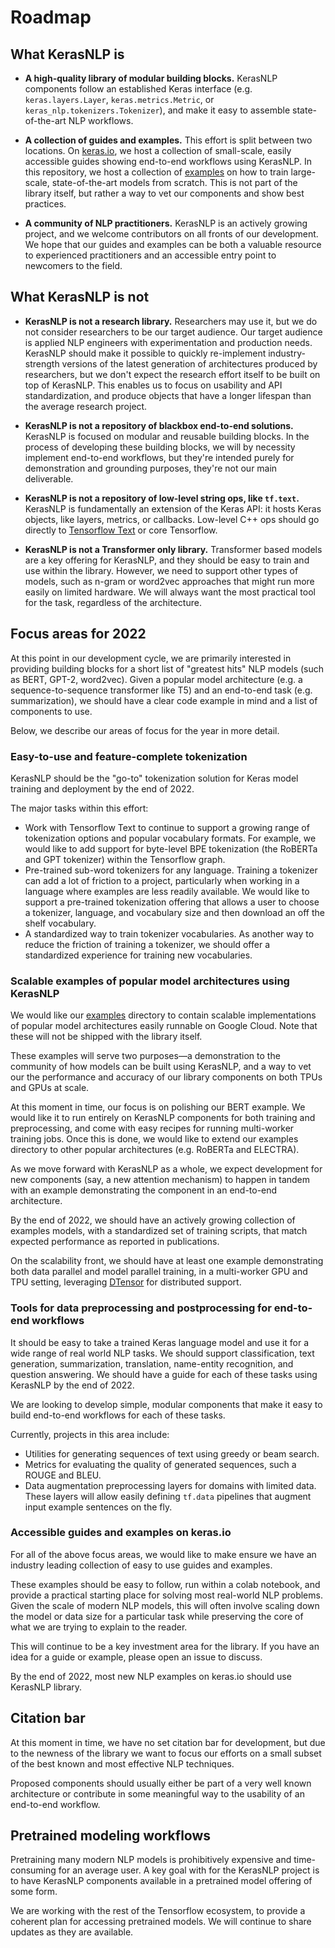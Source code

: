 # Roadmap

## What KerasNLP is

- **A high-quality library of modular building blocks.** KerasNLP components
  follow an established Keras interface (e.g. `keras.layers.Layer`,
  `keras.metrics.Metric`, or `keras_nlp.tokenizers.Tokenizer`), and make it easy
  to assemble state-of-the-art NLP workflows.

- **A collection of guides and examples.** This effort is split between two
  locations. On [keras.io](keras.io/keras_nlp), we host a collection of
  small-scale, easily accessible guides showing end-to-end workflows using
  KerasNLP. In this repository, we host a collection of
  [examples](https://github.com/keras-team/keras-nlp/tree/master/examples) on
  how to train large-scale, state-of-the-art models from scratch. This is not
  part of the library itself, but rather a way to vet our components and show
  best practices.

- **A community of NLP practitioners.** KerasNLP is an actively growing project,
  and we welcome contributors on all fronts of our development. We hope that our
  guides and examples can be both a valuable resource to experienced
  practitioners and an accessible entry point to newcomers to the field.

## What KerasNLP is not

- **KerasNLP is not a research library.** Researchers may use it, but we do not
  consider researchers to be our target audience. Our target audience is
  applied NLP engineers with experimentation and production needs. KerasNLP
  should make it possible to quickly re-implement industry-strength versions of
  the latest generation of architectures produced by researchers, but we don't
  expect the research effort itself to be built on top of KerasNLP. This enables
  us to focus on usability and API standardization, and produce objects that
  have a longer lifespan than the average research project.

- **KerasNLP is not a repository of blackbox end-to-end solutions.**
  KerasNLP is focused on modular and reusable building blocks. In the process
  of developing these building blocks, we will by necessity implement
  end-to-end workflows, but they're intended purely for demonstration and
  grounding purposes, they're not our main deliverable.

- **KerasNLP is not a repository of low-level string ops, like `tf.text`.**
  KerasNLP is fundamentally an extension of the Keras API: it hosts Keras
  objects, like layers, metrics, or callbacks. Low-level C++ ops should go
  directly to [Tensorflow Text](https://www.tensorflow.org/text) or
  core Tensorflow.

- **KerasNLP is not a Transformer only library.**
  Transformer based models are a key offering for KerasNLP, and they should be
  easy to train and use within the library. However, we need to support other
  types of models, such as n-gram or word2vec approaches that might run more
  easily on limited hardware. We will always want the most practical tool for
  the task, regardless of the architecture.

## Focus areas for 2022

At this point in our development cycle, we are primarily interested in providing
building blocks for a short list of "greatest hits" NLP models (such as BERT,
GPT-2, word2vec). Given a popular model architecture (e.g. a
sequence-to-sequence transformer like T5) and an end-to-end task (e.g.
summarization), we should have a clear code example in mind and a list of
components to use.

Below, we describe our areas of focus for the year in more detail.

### Easy-to-use and feature-complete tokenization

KerasNLP should be the "go-to" tokenization solution for Keras model training
and deployment by the end of 2022.

The major tasks within this effort:

- Work with Tensorflow Text to continue to support a growing range of
  tokenization options and popular vocabulary formats. For example, we would
  like to add support for byte-level BPE tokenization (the RoBERTa and GPT
  tokenizer) within the Tensorflow graph.
- Pre-trained sub-word tokenizers for any language. Training a tokenizer can
  add a lot of friction to a project, particularly when working in a
  language where examples are less readily available. We would like to support
  a pre-trained tokenization offering that allows a user to choose a tokenizer,
  language, and vocabulary size and then download an off the shelf vocabulary.
- A standardized way to train tokenizer vocabularies. As another way to
  reduce the friction of training a tokenizer, we should offer a standardized
  experience for training new vocabularies.

### Scalable examples of popular model architectures using KerasNLP

We would like our
[examples](https://github.com/keras-team/keras-nlp/tree/master/examples)
directory to contain scalable implementations of popular model
architectures easily runnable on Google Cloud. Note that these will not be
shipped with the library itself.

These examples will serve two purposes—a demonstration to the community of how
models can be built using KerasNLP, and a way to vet our the performance and
accuracy of our library components on both TPUs and GPUs at scale.

At this moment in time, our focus is on polishing our BERT example. We would
like it to run entirely on KerasNLP components for both training and
preprocessing, and come with easy recipes for running multi-worker training
jobs. Once this is done, we would like to extend our examples directory to other
popular architectures (e.g. RoBERTa and ELECTRA).

As we move forward with KerasNLP as a whole, we expect development for new
components (say, a new attention mechanism) to happen in tandem with an
example demonstrating the component in an end-to-end architecture.

By the end of 2022, we should have an actively growing collection of examples
models, with a standardized set of training scripts, that match expected
performance as reported in publications.

On the scalability front, we should have at least one example demonstrating both
data parallel and model parallel training, in a multi-worker GPU and TPU
setting, leveraging
[DTensor](https://www.tensorflow.org/guide/dtensor_overview) for distributed
support.

### Tools for data preprocessing and postprocessing for end-to-end workflows

It should be easy to take a trained Keras language model and use it for a wide
range of real world NLP tasks. We should support classification, text
generation, summarization, translation, name-entity recognition, and question
answering. We should have a guide for each of these tasks using KerasNLP by
the end of 2022.

We are looking to develop simple, modular components that make it easy to build
end-to-end workflows for each of these tasks.

Currently, projects in this area include:

- Utilities for generating sequences of text using greedy or beam search.
- Metrics for evaluating the quality of generated sequences, such a ROUGE and
  BLEU.
- Data augmentation preprocessing layers for domains with limited data. These
  layers will allow easily defining `tf.data` pipelines that augment input
  example sentences on the fly.

### Accessible guides and examples on keras.io

For all of the above focus areas, we would like to make ensure we have an
industry leading collection of easy to use guides and examples.

These examples should be easy to follow, run within a colab notebook, and
provide a practical starting place for solving most real-world NLP problems.
Given the scale of modern NLP models, this will often involve scaling down the
model or data size for a particular task while preserving the core of what we
are trying to explain to the reader.

This will continue to be a key investment area for the library. If you have an
idea for a guide or example, please open an issue to discuss.

By the end of 2022, most new NLP examples on keras.io should use
KerasNLP library.

## Citation bar

At this moment in time, we have no set citation bar for development, but due to
the newness of the library we want to focus our efforts on a small subset of the
best known and most effective NLP techniques.

Proposed components should usually either be part of a very well known
architecture or contribute in some meaningful way to the usability of an
end-to-end workflow.

## Pretrained modeling workflows

Pretraining many modern NLP models is prohibitively expensive and
time-consuming for an average user. A key goal with for the KerasNLP project is
to have KerasNLP components available in a pretrained model offering of some
form.

We are working with the rest of the Tensorflow ecosystem, to provide a coherent
plan for accessing pretrained models. We will continue to share updates as they
are available.
